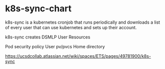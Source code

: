 # k8s-sync-chart

k8s-sync is a kubernetes cronjob that runs periodically and downloads a list of every user that can use kubernetes and sets up their account.

k8s-sync creates DSMLP User Resources

Pod security policy
User pv/pvcs
Home directory

https://ucsdcollab.atlassian.net/wiki/spaces/ETS/pages/49781900/k8s-sync
